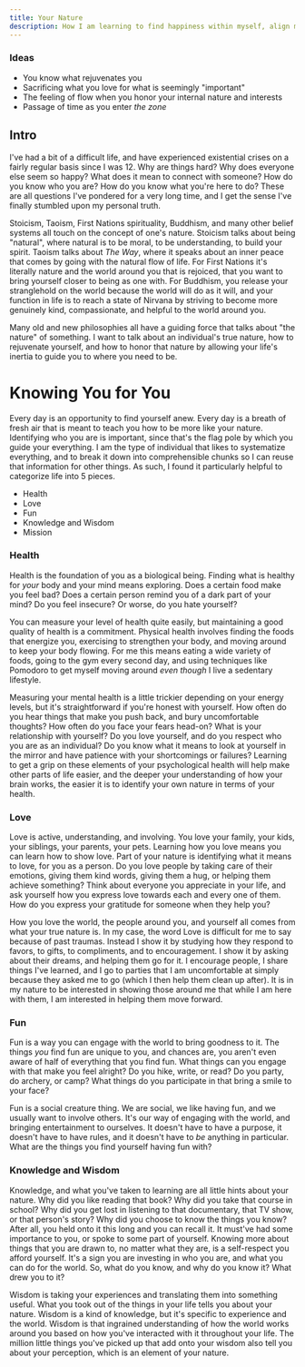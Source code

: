 ```yaml
---
title: Your Nature
description: How I am learning to find happiness within myself, align my actions and mentality with my true nature, and how I honor myself as an individual by keeping in touch with the things I love.
---
```


### Ideas
 - You know what rejuvenates you
 - Sacrificing what you love for what is seemingly "important"
 - The feeling of flow when you honor your internal nature and interests
 - Passage of time as you enter _the zone_ 

## Intro

I've had a bit of a difficult life, and have experienced existential crises on a fairly regular basis since I was 12. Why are things hard? Why does everyone else seem so happy? What does it mean to connect with someone? How do you know who you are? How do you know what you're here to do? These are all questions I've pondered for a very long time, and I get the sense I've finally stumbled upon my personal truth.

Stoicism, Taoism, First Nations spirituality, Buddhism, and many other belief systems all touch on the concept of one's nature. Stoicism talks about being "natural", where natural is to be moral, to be understanding, to build your spirit. Taoism talks about _The Way_, where it speaks about an inner peace that comes by going with the natural flow of life. For First Nations it's literally nature and the world around you that is rejoiced, that you want to bring yourself closer to being as one with. For Buddhism, you release your stranglehold on the world because the world will do as it will, and your function in life is to reach a state of Nirvana by striving to become more genuinely kind, compassionate, and helpful to the world around you.

Many old and new philosophies all have a guiding force that talks about "the nature" of something. I want to talk about an individual's true nature, how to rejuvenate yourself, and how to honor that nature by allowing your life's inertia to guide you to where you need to be.

# Knowing You for You

Every day is an opportunity to find yourself anew. Every day is a breath of fresh air that is meant to teach you how to be more like your nature. Identifying who you are is important, since that's the flag pole by which you guide your everything. I am the type of individual that likes to systematize everything, and to break it down into comprehensible chunks so I can reuse that information for other things. As such, I found it particularly helpful to categorize life into 5 pieces.

 - Health
 - Love
 - Fun
 - Knowledge and Wisdom
 - Mission

 ### Health
 
Health is the foundation of you as a biological being. Finding what is healthy for _your_ body and your mind means exploring. Does a certain food make you feel bad? Does a certain person remind you of a dark part of your mind? Do you feel insecure? Or worse, do you hate yourself?

You can measure your level of health quite easily, but maintaining a good quality of health is a commitment. Physical health involves finding the foods that energize you, exercising to strengthen your body, and moving around to keep your body flowing. For me this means eating a wide variety of foods, going to the gym every second day, and using techniques like Pomodoro to get myself moving around _even though_ I live a sedentary lifestyle.

Measuring your mental health is a little trickier depending on your energy levels, but it's straightforward if you're honest with yourself. How often do you hear things that make you push back, and bury uncomfortable thoughts? How often do you face your fears head-on? What is your relationship with yourself? Do you love yourself, and do you respect who you are as an individual? Do you know what it means to look at yourself in the mirror and have patience with your shortcomings or failures? Learning to get a grip on these elements of your psychological health will help make other parts of life easier, and the deeper your understanding of how your brain works, the easier it is to identify your own nature in terms of your health.

### Love

Love is active, understanding, and involving. You love your family, your kids, your siblings, your parents, your pets. Learning how you love means you can learn how to show love. Part of your nature is identifying what it means to love, for you as a person. Do you love people by taking care of their emotions, giving them kind words, giving them a hug, or helping them achieve something? Think about everyone you appreciate in your life, and ask yourself how you express love towards each and every one of them. How do you express your gratitude for someone when they help you?

How you love the world, the people around you, and yourself all comes from what your true nature is. In my case, the word Love is difficult for me to say because of past traumas. Instead I show it by studying how they respond to favors, to gifts, to compliments, and to encouragement. I show it by asking about their dreams, and helping them go for it. I encourage people, I share things I've learned, and I go to parties that I am uncomfortable at simply because they asked me to go (which I then help them clean up after). It is in my nature to be interested in showing those around me that while I am here with them, I am interested in helping them move forward.

### Fun

Fun is a way you can engage with the world to bring goodness to it. The things _you_ find fun are unique to you, and chances are, you aren't even aware of half of everything that you find fun. What things can you engage with that make you feel alright? Do you hike, write, or read? Do you party, do archery, or camp? What things do you participate in that bring a smile to your face?

Fun is a social creature thing. We are social, we like having fun, and we usually want to involve others. It's our way of engaging with the world, and bringing entertainment to ourselves. It doesn't have to have a purpose, it doesn't have to have rules, and it doesn't have to _be_ anything in particular. What are the things you find yourself having fun with?


### Knowledge and Wisdom

Knowledge, and what you've taken to learning are all little hints about your nature. Why did you like reading that book? Why did you take that course in school? Why did you get lost in listening to that documentary, that TV show, or that person's story? Why did you choose to know the things you know? After all, you held onto it this long and you can recall it. It must've had some importance to you, or spoke to some part of yourself. Knowing more about things that you are drawn to, no matter what they are, is a self-respect you afford yourself. It's a sign you are investing in who you are, and what you can do for the world. So, what do you know, and why do you know it? What drew you to it?

Wisdom is taking your experiences and translating them into something useful. What you took out of the things in your life tells you about your nature. Wisdom is a kind of knowledge, but it's specific to experience and the world. Wisdom is that ingrained understanding of how the world works around you based on how you've interacted with it throughout your life. The million little things you've picked up that add onto your wisdom also tell you about your perception, which is an element of your nature.
